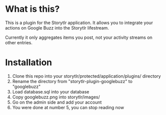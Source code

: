 # What is this? #

This is a plugin for the Storytlr application.  It allows you to integrate your actions on Google Buzz into the Storytlr lifestream.

Currently it only aggregates items you post, not your activity streams on other entries.

# Installation #

1. Clone this repo into your storytlr/protected/application/plugins/ directory
2. Rename the directory from "storytlr-plugin-googlebuzz" to "googlebuzz"
3. Load database.sql into your database
4. Copy googlebuzz.png into storytlr/images/
5. Go on the admin side and add your account
6. You were done at number 5, you can stop reading now

